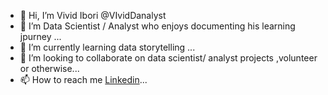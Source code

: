 - 👋 Hi, I’m Vivid Ibori  @VIvidDanalyst
- 👀 I’m Data Scientist / Analyst who enjoys documenting his learning jpurney  ...
- 🌱 I’m currently learning data storytelling ...
- 💞️ I’m looking to collaborate on data scientist/ analyst projects ,volunteer or otherwise...
- 📫 How to reach me [Linkedin](www.linkedin.com/in/vivid-ibori)... 

<!---
VIvidDanalyst/VIvidDanalyst is a ✨ special ✨ repository because its `README.md` (this file) appears on your GitHub profile.
You can click the Preview link to take a look at your changes.
--->
